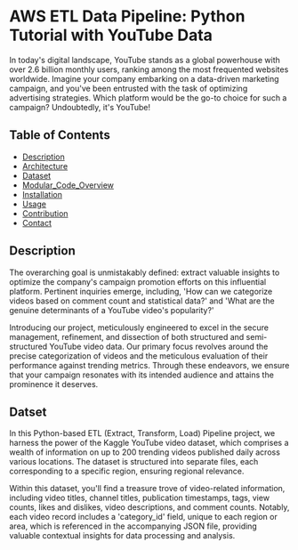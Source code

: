 # AWS ETL Data Pipeline: Python Tutorial with YouTube Data
In today's digital landscape, YouTube stands as a global powerhouse with over 2.6 billion monthly users, ranking among the most frequented websites worldwide. Imagine your company embarking on a data-driven marketing campaign, and you've been entrusted with the task of optimizing advertising strategies. Which platform would be the go-to choice for such a campaign? Undoubtedly, it's YouTube! 


## Table of Contents

- [Description](#description)
- [Architecture](#architecture)
- [Dataset](#dataset)
- [Modular_Code_Overview](#modular_code_overview)
- [Installation](#installation)
- [Usage](#usage) 
- [Contribution](#contribution)
- [Contact](#contact)

## Description
The overarching goal is unmistakably defined: extract valuable insights to optimize the company's campaign promotion efforts on this influential platform. Pertinent inquiries emerge, including, 'How can we categorize videos based on comment count and statistical data?' and 'What are the genuine determinants of a YouTube video's popularity?'

Introducing our project, meticulously engineered to excel in the secure management, refinement, and dissection of both structured and semi-structured YouTube video data. Our primary focus revolves around the precise categorization of videos and the meticulous evaluation of their performance against trending metrics. Through these endeavors, we ensure that your campaign resonates with its intended audience and attains the prominence it deserves.

## Datset
In this Python-based ETL (Extract, Transform, Load) Pipeline project, we harness the power of the Kaggle YouTube video dataset, which comprises a wealth of information on up to 200 trending videos published daily across various locations. The dataset is structured into separate files, each corresponding to a specific region, ensuring regional relevance.

Within this dataset, you'll find a treasure trove of video-related information, including video titles, channel titles, publication timestamps, tags, view counts, likes and dislikes, video descriptions, and comment counts. Notably, each video record includes a 'category_id' field, unique to each region or area, which is referenced in the accompanying JSON file, providing valuable contextual insights for data processing and analysis.

